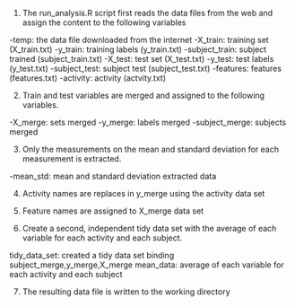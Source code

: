 
1) The run_analysis.R script first reads the data files from the web and assign the content to the following variables

-temp: the data file downloaded from the internet
-X_train: training set (X_train.txt)
-y_train: training labels (y_train.txt)
-subject_train: subject trained (subject_train.txt)
-X_test: test set (X_test.txt)
-y_test: test labels (y_test.txt)
-subject_test: subject test (subject_test.txt)
-features: features (features.txt)
-activity: activity (actvity.txt)

2) Train and test variables are merged and assigned to the following variables. 

-X_merge: sets merged 
-y_merge: labels merged
-subject_merge: subjects merged

3) Only the measurements on the mean and standard deviation for each measurement is extracted. 

-mean_std: mean and standard deviation extracted data

4) Activity names are replaces in y_merge using the activity data set

5) Feature names are assigned to X_merge data set  


6) Create a second, independent tidy data set with the average of each variable for each activity and each subject. 

tidy_data_set: created a tidy data set binding subject_merge,y_merge,X_merge 
mean_data: average of each variable for each activity and each subject

7) The resulting data file is written to the working directory 